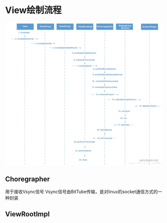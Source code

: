 # View绘制流程

![alt](./res/view-draw.awebp)

## Choregrapher

用于接收Vsync信号
Vsync信号由BitTube传输，是对linux的socket通信方式的一种封装
## ViewRootImpl